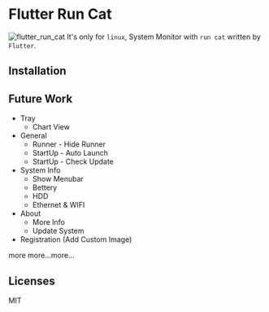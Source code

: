 # Flutter Run Cat
![flutter_run_cat](https://user-images.githubusercontent.com/54878755/168305896-ddcb9a0b-441e-47e3-beae-f0bc9f7b1672.gif)
It's only for `linux`, System Monitor with `run cat` written by `Flutter`.

## Installation

## Future Work
* Tray
    * Chart View 
* General
    * Runner - Hide Runner
    * StartUp - Auto Launch
    * StartUp - Check Update 
* System Info
    *  Show Menubar
    *  Bettery
    *  HDD
    *  Ethernet & WIFI
* About
    * More Info
    * Update System
* Registration (Add Custom Image)

more more...more...

## Licenses
MIT
